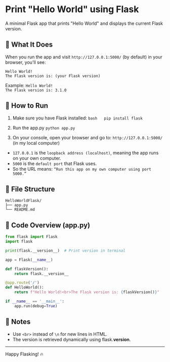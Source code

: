 # Print "Hello World" using Flask

A minimal Flask app that prints "Hello World" and displays the current Flask version.

## 🧪 What It Does

When you run the app and visit `http://127.0.0.1:5000/` (by default) in your browser, you'll see:

```Hello World!```<br>
```The Flask version is: (your Flask version)```

Example: 
```Hello World!```<br> 
```The Flask version is: 3.1.0```


## 🚀 How to Run

1. Make sure you have Flask installed:
   `bash   pip install flask`

2. Run the app.py `python app.py`

3. On your console, open your browser and go to:
`http://127.0.0.1:5000/` (in my local computer)

- `127.0.0.1` is the `loopback address (localhost)`, meaning the app runs on your own computer.
- `5000` is the `default port` that Flask uses.
- So the URL means: `“Run this app on my own computer using port 5000.”`


## 📁 File Structure
```aiignore
HelloWorldFlask/
├── app.py
└── README.md
```

## 🧾 Code Overview (app.py)
```Python
from flask import Flask
import flask

print(flask.__version__)  # Print version in terminal

app = Flask(__name__)

def flaskVersion():
    return flask.__version__

@app.route('/')
def HelloWorld():
    return f"Hello World!<br>The Flask version is: {flaskVersion()}"

if __name__ == '__main__':
    app.run(debug=True)
```

## 🧠 Notes
- Use `<br>` instead of `\n` for new lines in HTML.
- The version is retrieved dynamically using flask.__version__.

---
Happy Flasking! 🔥
